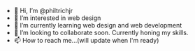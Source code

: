 - 👋 Hi, I’m @philtrichjr
- 👀 I’m interested in web design
- 🌱 I’m currently learning web design and web development
- 💞️ I’m looking to collaborate soon. Currently honing my skills.
- 📫 How to reach me...(will update when I'm ready)

<!---
philtrichjr/philtrichjr is a ✨ special ✨ repository because its `README.md` (this file) appears on your GitHub profile.
You can click the Preview link to take a look at your changes.
--->
